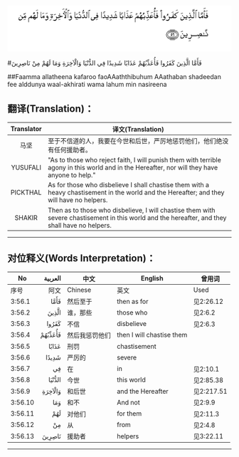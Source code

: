 ![003:056](images/003_056.gif)

#فَأَمَّا الَّذِينَ كَفَرُوا فَأُعَذِّبُهُمْ عَذَابًا شَدِيدًا فِي الدُّنْيَا وَالْآخِرَةِ وَمَا لَهُمْ مِنْ نَاصِرِينَ 

##Faamma allatheena kafaroo faoAAaththibuhum AAathaban shadeedan fee alddunya waal-akhirati wama lahum min nasireena 

## 翻译(Translation)：

| Translator | 译文(Translation)                                            |
| :--------: | ------------------------------------------------------------ |
|    马坚    | 至于不信道的人，我要在今世和后世，严厉地惩罚他们，他们绝没有任何援助者。 |
|  YUSUFALI  | "As to those who reject faith, I will punish them with terrible agony in this world and in the Hereafter, nor will they have anyone to help." |
|  PICKTHAL  | As for those who disbelieve I shall chastise them with a heavy chastisement in the world and the Hereafter; and they will have no helpers. |
|   SHAKIR   | Then as to those who disbelieve, I will chastise them with severe chastisement in this world and the hereafter, and they shall have no helpers. |

---

## 对位释义(Words Interpretation)：

| No   | العربية | 中文    | English | 曾用词 |
| ---- | ------: | ------- | ------- | ------ |
| 序号 |    阿文 | Chinese | 英文    | Used   |
| 3:56.1  | فَأَمَّا    | 然后至于       | then as for               | 见2:26.12  |
| 3:56.2  | الَّذِينَ   | 谁，那些       | those who                 | 见2:6.2    |
| 3:56.3  | كَفَرُوا   | 不信           | disbelieve                | 见2:6.3    |
| 3:56.4  | فَأُعَذِّبُهُمْ | 然后我惩罚他们 | then I will chastise them |            |
| 3:56.5  | عَذَابًا   | 刑罚           | chastisement              |            |
| 3:56.6  | شَدِيدًا   | 严厉的         | severe                    |            |
| 3:56.7  | فِي      | 在             | in                        | 见2:10.1   |
| 3:56.8  | الدُّنْيَا  | 今世           | this world                | 见2:85.38  |
| 3:56.9  | وَالْآخِرَةِ | 和后世         | and the Hereafter         | 见2:217.51 |
| 3:56.10 | وَمَا     | 和不           | And not                   | 见2:9.9    |
| 3:56.11 | لَهُمْ     | 对他们         | for them                  | 见2:11.3   |
| 3:56.12 | مِنْ      | 从             | from                      | 见2:4.8    |
| 3:56.13 | نَاصِرِينَ  | 援助者         | helpers                   | 见3:22.11  |

---
